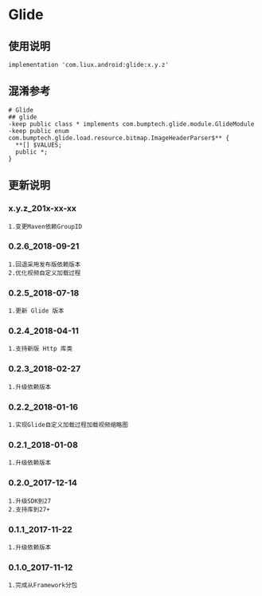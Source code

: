 Glide
===

使用说明
---
```
implementation 'com.liux.android:glide:x.y.z'
```

混淆参考
---
```
# Glide
## glide
-keep public class * implements com.bumptech.glide.module.GlideModule
-keep public enum com.bumptech.glide.load.resource.bitmap.ImageHeaderParser$** {   
  **[] $VALUES; 
  public *;
}
```

更新说明
---
### x.y.z_201x-xx-xx
    1.变更Maven依赖GroupID

### 0.2.6_2018-09-21
    1.回退采用发布版依赖版本
    2.优化视频自定义加载过程

### 0.2.5_2018-07-18
    1.更新 Glide 版本

### 0.2.4_2018-04-11
    1.支持新版 Http 库类

### 0.2.3_2018-02-27
    1.升级依赖版本

### 0.2.2_2018-01-16
    1.实现Glide自定义加载过程加载视频缩略图

### 0.2.1_2018-01-08
    1.升级依赖版本

### 0.2.0_2017-12-14
    1.升级SDK到27
    2.支持库到27+

### 0.1.1_2017-11-22
    1.升级依赖版本

### 0.1.0_2017-11-12
    1.完成从Framework分包
